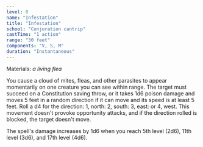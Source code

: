 ```yaml
---
level: 0
name: "Infestation"
title: "Infestation"
school: "Conjuration cantrip"
castTime: "1 action"
range: "30 feet"
components: "V, S, M"
duration: "Instantaneous"
---
```


Materials: *a living flea*

You cause a cloud of mites, fleas, and other parasites to appear momentarily on one creature you can see within range. The target must succeed on a Constitution saving throw, or it takes 1d6 poison damage and moves 5 feet in a random direction if it can move and its speed is at least 5 feet. Roll a d4 for the direction: 1, north: 2, south: 3, east: or 4, west. This movement doesn't provoke opportunity attacks, and if the direction rolled is blocked, the target doesn't move.

The spell's damage increases by 1d6 when you reach 5th level (2d6), 11th level (3d6), and 17th level (4d6).
